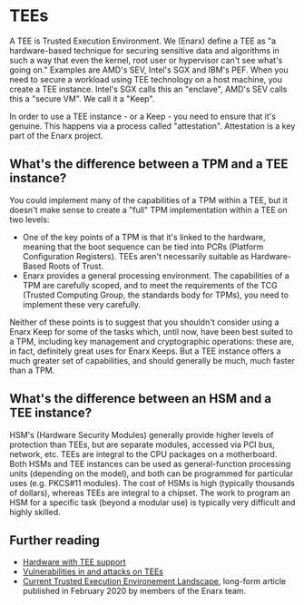 # TEEs
A TEE is Trusted Execution Environment.  We (Enarx) define a TEE as "a hardware-based technique for securing sensitive data and algorithms in such a way that even the kernel, root user or hypervisor can't see what's going on."  Examples are AMD's SEV, Intel's SGX and IBM's PEF.  When you need to secure a workload using TEE technology on a host machine, you create a TEE instance.  Intel's SGX calls this an "enclave", AMD's SEV calls this a "secure VM".  We call it a "Keep".

In order to use a TEE instance - or a Keep - you need to ensure that it's genuine.  This happens via a process called "attestation".  Attestation is a key part of the Enarx project.

## What's the difference between a TPM and a TEE instance?
You could implement many of the capabilities of a TPM within a TEE, but it doesn't make sense to create a "full" TPM implementation within a TEE on two levels:
* One of the key points of a TPM is that it's linked to the hardware, meaning that the boot sequence can be tied into PCRs (Platform Configuration Registers). TEEs aren't necessarily suitable as Hardware-Based Roots of Trust.
* Enarx provides a general processing environment.  The capabilities of a TPM are carefully scoped, and to meet the requirements of the TCG (Trusted Computing Group, the standards body for TPMs), you need to implement these very carefully.

Neither of these points is to suggest that you shouldn't consider using a Enarx Keep for some of the tasks which, until now, have been best suited to a TPM, including key management and cryptographic operations: these are, in fact, definitely great uses for Enarx Keeps. But a TEE instance offers a much greater set of capabilities, and should generally be much, much faster than a TPM.

## What's the difference between an HSM and a TEE instance?
HSM's (Hardware Security Modules) generally provide higher levels of protection than TEEs, but are separate modules, accessed via PCI bus, network, etc. TEEs are integral to the CPU packages on a motherboard.  Both HSMs and TEE instances can be used as general-function processing units (depending on the model), and both can be programmed for particular uses (e.g. PKCS#11 modules). The cost of HSMs is high (typically thousands of dollars), whereas TEEs are integral to a chipset. The work to program an HSM for a specific task (beyond a modular use) is typically very difficult and highly skilled.

## Further reading
- [Hardware with TEE support](Hardware)
- [Vulnerabilities in and attacks on TEEs](Vulnerabilities-Attacks)
- [Current Trusted Execution Environement Landscape](https://next.redhat.com/2019/12/02/current-trusted-execution-environment-landscape/), long-form article published in February 2020 by members of the Enarx team.
